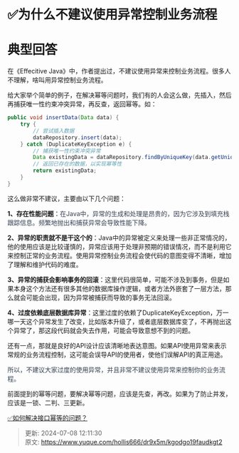# ✅为什么不建议使用异常控制业务流程

# 典型回答
在《Effecitive Java》中，作者提出过，不建议使用异常来控制业务流程。很多人 不理解，啥叫用异常控制业务流程。



给大家举个简单的例子，在解决幂等问题时，我们有的人会这么做，先插入，然后再捕获唯一性约束冲突异常，再反查，返回幂等。如：



```java
public void insertData(Data data) {
    try {
        // 尝试插入数据
        dataRepository.insert(data);
    } catch (DuplicateKeyException e) {
        // 捕获唯一性约束冲突异常
        Data existingData = dataRepository.findByUniqueKey(data.getUniqueKey());
        // 返回已存在的数据，以实现幂等性
        return existingData;
    }
}

```



这么做非常不建议，主要由以下几个问题：



**1、存在性能问题**：<font style="color:rgb(55, 65, 81);">在Java中，异常的生成和处理是昂贵的，因为它涉及到填充栈跟踪信息。频繁地抛出和捕获异常会导致性能下降。</font>

<font style="color:rgb(55, 65, 81);"></font>

**2、异常的职责就不是干这个的**：Java中的异常被定义来处理一些非正常情况的，他的使用应该是比较谨慎的，异常应该用于处理非预期的错误情况，而不是利用它来控制正常的业务流程。使用异常控制业务流程会使代码的意图变得不清晰，增加了理解和维护代码的难度。



**3、异常的捕获会影响事务的回滚**：这里代码很简单，可能不涉及到事务，但是如果本身这个方法还有很多其他的数据库操作逻辑，或者方法外嵌套了一层方法，那么就会可能会出现，因为异常被捕获而导致的事务无法回滚。



**4、过度依赖底层数据库异常**：这里过度的依赖了DuplicateKeyException，万一哪一天这个异常发生了改变，比如版本升级了，或者底层数据库变了，不再抛出这个异常了，那这段代码就会失去作用，可能会导致意想不到的问题。



还有一点，那就是良好的API设计应该清晰地表达意图。如果API使用异常来表示常规的业务流程控制，这可能会误导API的使用者，使他们误解API的真正用途。

<font style="color:rgb(55, 65, 81);"></font>

<font style="color:rgb(55, 65, 81);">所以，不建议大家过度的使用异常，并且非常不建议使用异常来控制你的业务流程。</font>



前面提到的幂等问题，要解决幂等问题，应该是先查，再改。如果为了防止并发，应该是一锁、二判、三更新。



[✅如何解决接口幂等的问题？](https://www.yuque.com/hollis666/dr9x5m/gz2qwl)



> 更新: 2024-07-08 12:11:30  
> 原文: <https://www.yuque.com/hollis666/dr9x5m/kgodgo19faudkgt2>